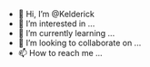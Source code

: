 - 👋 Hi, I’m @Kelderick
- 👀 I’m interested in ...
- 🌱 I’m currently learning ...
- 💞️ I’m looking to collaborate on ...
- 📫 How to reach me ...

<!---
Kelderick/Kelderick is a ✨ special ✨ repository because its `README.md` (this file) appears on your GitHub profile.
You can click the Preview link to take a look at your changes.
--->
